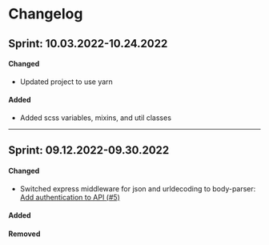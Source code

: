 # Changelog

## Sprint: 10.03.2022-10.24.2022

#### Changed
- Updated project to use yarn


#### Added 
- Added scss variables, mixins, and util classes

---

## Sprint: 09.12.2022-09.30.2022

#### Changed

- Switched express middleware for json and urldecoding to body-parser:
  [Add authentication to API (#5)](https://github.com/julianstephens/budget-tracker/issues/5)

#### Added

#### Removed
